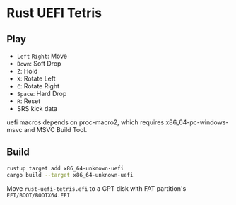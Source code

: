# Rust UEFI Tetris

## Play

* `Left` `Right`: Move
* `Down`: Soft Drop
* `Z`: Hold
* `X`: Rotate Left
* `C`: Rotate Right
* `Space`: Hard Drop
* `R`: Reset
* SRS kick data

uefi macros depends on proc-macro2, which requires x86_64-pc-windows-msvc and MSVC Build Tool.

## Build

```bash
rustup target add x86_64-unknown-uefi
cargo build --target x86_64-unknown-uefi
```

Move `rust-uefi-tetris.efi` to a GPT disk with FAT partition's `EFT/BOOT/BOOTX64.EFI`
